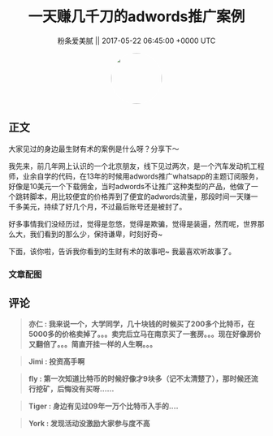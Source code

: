 <h1 align="center">一天赚几千刀的adwords推广案例</h1>




<p align="center">
    <a>粉条爱美腻 || 2017-05-22 06:45:00 &#43;0000 UTC</a>
</p>

<div align="center">
    <img src="https://images.zsxq.com/FvymF-v-k02RdAVIsAdPKbw7U2CA?e=1590940799&amp;token=kIxbL07-8jAj8w1n4s9zv64FuZZNEATmlU_Vm6zD:bt3OQfOi2hK_QfCttpzq65-yE0o=" width="100" height="100" style="border:1px solid;border-radius:50%; color:#ffffff"/>
</div>




## 正文

<div>
大家见过的身边最生财有术的案例是什么呀？分享下～

我先来，前几年网上认识的一个北京朋友，线下见过两次，是一个汽车发动机工程师，业余自学的代码，在13年的时候用adwords推广whatsapp的主题订阅服务，好像是10美元一个下载佣金，当时adwords不让推广这种类型的产品，他做了一个跳转脚本，用比较便宜的价格弄到了便宜的adwords流量，那段时间一天赚一千多美元，持续了好几个月，不过最后账号还是被封了。

好多事情我们没经历过，觉得是忽悠，觉得是欺骗，觉得是装逼，然而呢，世界那么大，我们看到的那么少，保持谦卑，时刻好奇~ 

下面，该你啦，告诉我你看到的生财有术的故事吧~ 我最喜欢听故事了。
</div>

### 文章配图

<div class="image" align="center">

</div>


## 评论

<div align="left">
<div>

<blockquote >
<span> <strong>亦仁 : 我来说一个，大学同学，几十块钱的时候买了200多个比特币，在5000多的价格卖掉了。。。卖完后立马在南京买了一套房。。。现在好像房价又翻倍了。。。简直开挂一样的人生啊。。。 </strong></span>
</blockquote>

<blockquote >
<span> <strong>Jimi : 投资高手啊 </strong></span>
</blockquote>

<blockquote >
<span> <strong>fly : 第一次知道比特币的时候好像才9块多（记不太清楚了），那时候还流行挖矿，后悔没有买呀…… </strong></span>
</blockquote>

<blockquote >
<span> <strong>Tiger : 身边有见过09年一万个比特币入手的.... </strong></span>
</blockquote>

<blockquote >
<span> <strong>York : 发现活动没激励大家参与度不高 </strong></span>
</blockquote>

</div>
</div>